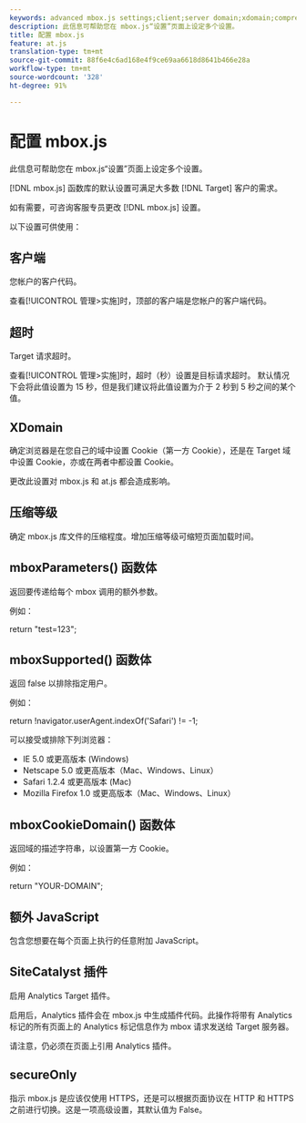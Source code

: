```yaml
---
keywords: advanced mbox.js settings;client;server domain;xdomain;compression level;client session id support;secureOnly;client pc id support;pass page;referring url;traffic level;traffic duration;mboxParameters() function body;mboxSupported() function body;mboxCookieDomain() function body;Extra JavaScript;SiteCatalyst plug-in;Get mbox.js as self-extracting JavaScript;flicker;body hiding;hide body
description: 此信息可帮助您在 mbox.js“设置”页面上设定多个设置。
title: 配置 mbox.js
feature: at.js
translation-type: tm+mt
source-git-commit: 88f6e4c6ad168e4f9ce69aa6618d8641b466e28a
workflow-type: tm+mt
source-wordcount: '328'
ht-degree: 91%

---
```



# 配置 mbox.js

此信息可帮助您在 mbox.js“设置”页面上设定多个设置。

[!DNL mbox.js] 函数库的默认设置可满足大多数 [!DNL Target] 客户的需求。

如有需要，可咨询客服专员更改 [!DNL mbox.js] 设置。

以下设置可供使用：

## 客户端

您帐户的客户代码。

查看[!UICONTROL 管理>实施]时，顶部的客户端是您帐户的客户端代码。

## 超时

Target 请求超时。

查看[!UICONTROL 管理>实施]时，超时（秒）设置是目标请求超时。 默认情况下会将此值设置为 15 秒，但是我们建议将此值设置为介于 2 秒到 5 秒之间的某个值。

## XDomain

确定浏览器是在您自己的域中设置 Cookie（第一方 Cookie），还是在 Target 域中设置 Cookie，亦或在两者中都设置 Cookie。

更改此设置对 mbox.js 和 at.js 都会造成影响。

## 压缩等级

确定 mbox.js 库文件的压缩程度。增加压缩等级可缩短页面加载时间。

## mboxParameters() 函数体

返回要传递给每个 mbox 调用的额外参数。

例如：

return &quot;test=123&quot;;

## mboxSupported() 函数体

返回 false 以排除指定用户。

例如：

return !navigator.userAgent.indexOf(&#39;Safari&#39;) != -1;

可以接受或排除下列浏览器：

* IE 5.0 或更高版本 (Windows)
* Netscape 5.0 或更高版本（Mac、Windows、Linux）
* Safari 1.2.4 或更高版本 (Mac)
* Mozilla Firefox 1.0 或更高版本（Mac、Windows、Linux）

## mboxCookieDomain() 函数体

返回域的描述字符串，以设置第一方 Cookie。

例如：

return &quot;YOUR-DOMAIN&quot;;

## 额外 JavaScript

包含您想要在每个页面上执行的任意附加 JavaScript。

## SiteCatalyst 插件

启用 Analytics Target 插件。

启用后，Analytics 插件会在 mbox.js 中生成插件代码。此操作将带有 Analytics 标记的所有页面上的 Analytics 标记信息作为 mbox 请求发送给 Target 服务器。

请注意，仍必须在页面上引用 Analytics 插件。

## secureOnly

指示 mbox.js 是应该仅使用 HTTPS，还是可以根据页面协议在 HTTP 和 HTTPS 之前进行切换。这是一项高级设置，其默认值为 False。